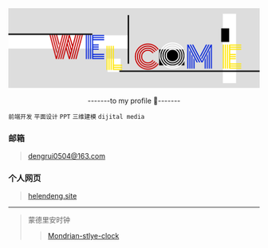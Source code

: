 <img title="财源滚滚，数钱用称" src="./welcomee.png" alt="alt 图片" data-align="center">

 <p align="center">-------to my profile 👋-------</p>

<!--
**PAINKILLER0504/PAINKILLER0504** is a ✨ _special_ ✨ repository because its `README.md` (this file) appears on your GitHub profile.

Here are some ideas to get you started:

- 🔭 I’m currently working on ...
- 🌱 I’m currently learning ...
- 👯 I’m looking to collaborate on ...
- 🤔 I’m looking for help with ...
- 💬 Ask me about ...
- 📫 How to reach me: ...
- 😄 Pronouns: ...
- ⚡ Fun fact: ...
-->

`前端开发` `平面设计` `PPT` `三维建模` `dijital media`

 ### 邮箱
> [dengrui0504@163.com](mailto:dengrui0504@163.com)
 ### 个人网页
<!--
> [helendeng.site](https://helendeng.site)
-->
> <a href="https://helendeng.site/" target="_blank">helendeng.site</a>

---

> 蒙德里安时钟
>> <a href="https://painkiller0504.github.io/Mondrian-style-clock/" target="_blank">Mondrian-stlye-clock</a>

